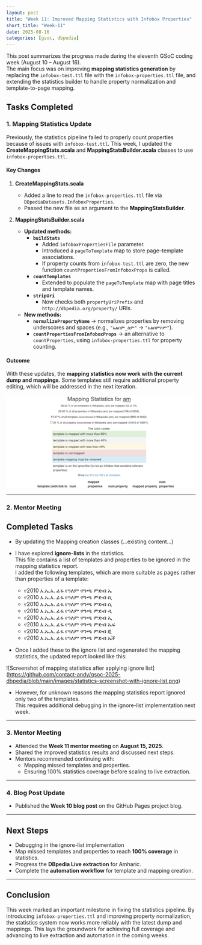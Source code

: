 ```yaml
---
layout: post
title: "Week 11: Improved Mapping Statistics with Infobox Properties"
short_title: "Week-11"
date: 2025-08-16
categories: [gsoc, dbpedia]
---
```


This post summarizes the progress made during the eleventh GSoC coding week (August 10 – August 16).  
The main focus was on improving **mapping statistics generation** by replacing the `infobox-test.ttl` file with the `infobox-properties.ttl` file, and extending the statistics builder to handle property normalization and template-to-page mapping.

<!--more-->

## Tasks Completed

### 1. Mapping Statistics Update
Previously, the statistics pipeline failed to properly count properties because of issues with `infobox-test.ttl`. This week, I updated the **CreateMappingStats.scala** and **MappingStatsBuilder.scala** classes to use `infobox-properties.ttl`.  

#### Key Changes
1. **CreateMappingStats.scala**
   - Added a line to read the `infobox-properties.ttl` file via `DBpediaDatasets.InfoboxProperties`.  
   - Passed the new file as an argument to the **MappingStatsBuilder**.

2. **MappingStatsBuilder.scala**
   - **Updated methods:**
     - **`buildStats`**
       - Added `infoboxPropertiesFile` parameter.  
       - Introduced a `pageToTemplate` map to store page–template associations.  
       - If property counts from `infobox-test.ttl` are zero, the new function `countPropertiesFromInfoboxProps` is called.  
     - **`countTemplates`**
       - Extended to populate the `pageToTemplate` map with page titles and template names.  
     - **`stripUri`**
       - Now checks both `propertyUriPrefix` and `http://dbpedia.org/property/` URIs.  
   - **New methods:**
     - **`normalizePropertyName`** → normalizes properties by removing underscores and spaces (e.g., `"አልበም_ስም"` → `"አልበምስም"`).  
     - **`countPropertiesFromInfoboxProps`** → an alternative to `countProperties`, using `infobox-properties.ttl` for property counting.

#### Outcome
With these updates, the **mapping statistics now work with the current dump and mappings**. Some templates still require additional property editing, which will be addressed in the next iteration.

![Screenshot of mapping statistics](https://github.com/contact-andy/gsoc-2025-dbpedia/blob/main/images/statistics-screenshot.png)

---

### 2. Mentor Meeting
## Completed Tasks

- By updating the Mapping creation classes (...existing content...)

- I have explored **ignore-lists** in the statistics.  
  This file contains a list of templates and properties to be ignored in the mapping statistics report.  
  I added the following templates, which are more suitable as pages rather than properties of a template:

  - የ2010 እ.ኤ.አ. ፊፋ የዓለም ዋንጫ ምድብ ኤ  
  - የ2010 እ.ኤ.አ. ፊፋ የዓለም ዋንጫ ምድብ ቢ  
  - የ2010 እ.ኤ.አ. ፊፋ የዓለም ዋንጫ ምድብ ሲ  
  - የ2010 እ.ኤ.አ. ፊፋ የዓለም ዋንጫ ምድብ ዲ  
  - የ2010 እ.ኤ.አ. ፊፋ የዓለም ዋንጫ ምድብ ኢ  
  - የ2010 እ.ኤ.አ. ፊፋ የዓለም ዋንጫ ምድብ ኤፍ  
  - የ2010 እ.ኤ.አ. ፊፋ የዓለም ዋንጫ ምድብ ጂ  
  - የ2010 እ.ኤ.አ. ፊፋ የዓለም ዋንጫ ምድብ ኤች  

- Once I added these to the ignore list and regenerated the mapping statistics, the updated report looked like this:  

![Screenshot of mapping statistics after applying ignore list] (https://github.com/contact-andy/gsoc-2025-dbpedia/blob/main/images/statistics-screenshot-with-ignore-list.png)

- However, for unknown reasons the mapping statistics report ignored only two of the templates.  
  This requires additional debugging in the ignore-list implementation next week.
  
---

### 3. Mentor Meeting
- Attended the **Week 11 mentor meeting** on **August 15, 2025**.  
- Shared the improved statistics results and discussed next steps.  
- Mentors recommended continuing with:
  - Mapping missed templates and properties.
  - Ensuring 100% statistics coverage before scaling to live extraction.

---

### 4. Blog Post Update
- Published the **Week 10 blog post** on the GitHub Pages project blog.

---

## Next Steps
- Debugging in the ignore-list implementation 
- Map missed templates and properties to reach **100% coverage** in statistics.  
- Progress the **DBpedia Live extraction** for Amharic.  
- Complete the **automation workflow** for template and mapping creation.  

---

## Conclusion
This week marked an important milestone in fixing the statistics pipeline. By introducing `infobox-properties.ttl` and improving property normalization, the statistics system now works more reliably with the latest dump and mappings. This lays the groundwork for achieving full coverage and advancing to live extraction and automation in the coming weeks.
